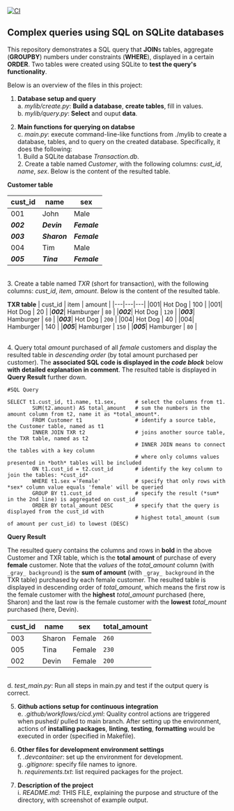 [![CI](https://github.com/nogibjj/SQLite_YCLiu/actions/workflows/cicd.yml/badge.svg)](https://github.com/nogibjj/SQLite_YCLiu/actions/workflows/cicd.yml)
## Complex queries using SQL on SQLite databases

This repository demonstrates a SQL query that **JOIN**s tables, aggregate (**GROUPBY**) numbers under constraints (**WHERE**), displayed in a certain **ORDER**. Two tables were created using SQLite to **test the query's functionality**. 

Below is an overview of the files in this project:

1. **Database setup and query**
   <br>a. _mylib/create.py_: **Build a database**, **create tables**, fill in values.
   <br>b. _mylib/query.py_: **Select** and ouput **data**.
   
3. **Main functions for querying on databse**
   <br>c. _main.py_: execute command-line-like functions from ./mylib to create a database, tables, and to query on the created database. Specifically, it does the following:
<br>         1. Build a SQLite database _Transaction.db_.
<br>         2. Create a table named *Customer*, with the following columns: *cust_id*, *name*, *sex*. Below is the content of the resulted table.

**Customer table**

| cust_id | name | sex |
|---|---|---|
|001| John | Male |
|**_002_**| **_Devin_** | **_Female_** |
|**_003_**| **_Sharon_** | **_Female_** |
|004| Tim | Male | 
|**_005_**| **_Tina_** | **_Female_** |

<br>         3. Create a table named *TXR* (short for transaction), with the following columns: *cust_id*, *item*, *amount*. Below is the content of the resulted table.

**TXR table**
| cust_id | item | amount |
|---|---|---|
|001| Hot Dog | 100 |
|001| Hot Dog | 20 |
|**_002_**| Hamburger | `80` |
|**_002_**| Hot Dog | `120` |
|**_003_**| Hamburger | `60` |
|**_003_**| Hot Dog | `200` |
|004| Hot Dog | 40 |
|004| Hamburger | 140 |
|**_005_**| Hamburger | `150` |
|**_005_**| Hamburger | `80` |


<br>         4. Query total _amount_ purchased of all _female_ customers and display the resulted table in _descending order_ (by total amount purchased per customer). The **associated SQL code is displayed in the _code block_** below **with detailed explanation in comment**. The resulted table is displayed in **Query Result** further down.

```
#SQL Query

SELECT t1.cust_id, t1.name, t1.sex,      # select the columns from t1.
        SUM(t2.amount) AS total_amount   # sum the numbers in the amount column from t2, name it as *total_amount*.
        FROM Customer t1                 # identify a source table, the Customer table, named as t1
        INNER JOIN TXR t2                # joins another source table, the TXR table, named as t2
                                         # INNER JOIN means to connect the tables with a key column
                                         # where only columns values presented in *both* tables will be included
        ON t1.cust_id = t2.cust_id       # identify the key column to join the tables: *cust_id*
        WHERE t1.sex ='Female'           # specify that only rows with *sex* column value equals 'female' will be queried
        GROUP BY t1.cust_id              # specify the result (*sum* in the 2nd line) is aggregated on cust_id
        ORDER BY total_amount DESC       # specify that the query is displayed from the cust_id with 
                                         # highest total_amount (sum of amount per cust_id) to lowest (DESC)                                      
```

**Query Result**

The resulted query contains the columns and rows in **bold** in the above Customer and TXR table, which is the **total amount** of purchase of every **female** customer. Note that the _values_ of the _total_amount_ column (with `_gray_ background`) is the **sum of amount** (with `_gray_ background` in the TXR table) purchased by each female customer. The resulted table is displayed in descending order of _total_amount_, which means the first row is the female customer with the **highest** _total_amount_ purchased (here, Sharon) and the last row is the female customer with the **lowest** _total_mount_ purchased (here, Devin).

| cust_id | name | sex | total_amount |
|---|---|---|---|
|003| Sharon | Female | `260` |
|005| Tina | Female | `230` |
|002| Devin | Female | `200` |

   <br>d. _test_main.py_: Run all steps in main.py and test if the output query is correct.
   
5. **Github actions setup for continuous integration**
  <br>e. _.github/workflows/cicd.yml_: Quality control actions are triggered when pushed/ pulled to main branch. After setting up the environment, actions of **installing packages**, **linting**, **testing**, **formatting** would be executed in order (specified in Makefile). 

6. **Other files for development environment settings**
  <br>f. _.devcontainer_: set up the environment for development.
  <br>g. _.gitignore_: specify file names to ignore.
  <br>h. _requirements.txt_: list required packages for the project.

7. **Description of the project**
   <br>i. _README.md_: THIS FILE, explaining the purpose and structure of the directory, with screenshot of example output.


